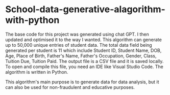 # School-data-generative-alagorithm-with-python
The base code for this project was generated using chat GPT. I then updated and optimised it to the way I wanted.
This algorithm can generate up to 50,000 unique entries of student data. The total data field being generated per student is 11 which include
Student ID, Student Name, DOB, Age, Place of Birth, Father's Name, Father's Occupation, Gender, Class, Tuition Due, Tuition Paid.
The output file is a CSV file and it is saved locally.
To open and compile this file, you need an IDE like Visual Studio Code. The algorithm is written in Python.

This algorithm's main purpose is to generate data for data analysis, but it can also be used for non-fraudulent and educative purposes.
